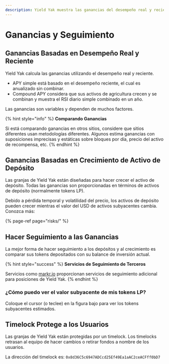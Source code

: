 ```yaml
---
description: Yield Yak muestra las ganancias del desempeño real y reciente
---
```


# Ganancias y Seguimiento

## Ganancias Basadas en Desempeño Real y Reciente

Yield Yak calcula las ganancias utilizando el desempeño real y reciente.

* APY simple está basado en el desempeño reciente, el cual es anualizado sin combinar.
* Compound APY considera que sus activos de agricultura crecen y se combinan y muestra el RSI diario simple combinado en un año.

Las ganancias son variables y dependen de muchos factores.

{% hint style="info" %}
**Comparando Ganancias**

Si está comparando ganancias en otros sitios, considere que sitios diferentes usan metodologías diferentes. Algunos estima ganancias con suposiciones imprecisas y estáticas sobre bloques por día, precio del activo de recompensa, etc.
{% endhint %}

## Ganancias Basadas en Crecimiento de Activo de Depósito

Las granjas de Yield Yak están diseñadas para hacer crecer el activo de depósito. Todas las ganancias son proporcionadas en términos de activos de depósito \(normalmente tokens LP\).

Debido a pérdida temporal y volatilidad del precio, los activos de depósito pueden crecer mientras el valor del USD de activos subyacentes cambia. Conozca más:

{% page-ref page="risks/" %}

## Hacer Seguimiento a las Ganancias

La mejor forma de hacer seguimiento a los depósitos y al crecimiento es comparar sus tokens depositados con su balance de inversión actual.

{% hint style="success" %}
**Servicios de Seguimiento de Terceros**

Servicios como [markr.io](https://markr.io/) proporcionan servicios de seguimiento adicional para posiciones de Yield Yak.
{% endhint %}

### ¿Cómo puedo ver el valor subyacente de mis tokens LP?

Coloque el cursor \(o teclee\) en la figura bajo  para ver los tokens subyacentes estimados.

## Timelock Protege a los Usuarios

Las granjas de Yield Yak están protegidas por un timelock. Los timelocks retrasan al equipo de hacer cambios o retirar fondos a nombre de los usuarios.

La dirección del timelock es: `0x8d36C5c6947ADCcd25Ef49Ea1aAC2ceACFff0bD7`

  




